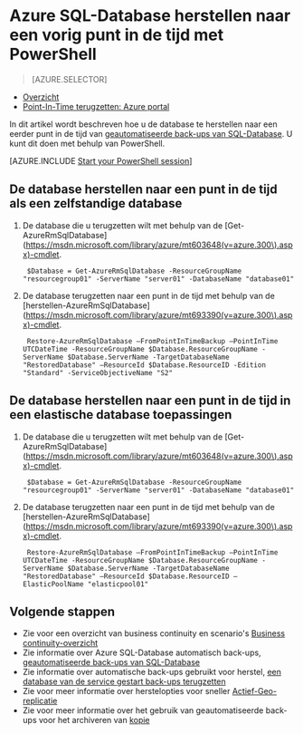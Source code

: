 <properties
    pageTitle="Azure SQL-Database herstellen naar een vorig punt in tijd (PowerShell) | Microsoft Azure"
    description="Azure SQL-Database herstellen naar een vorig punt in de tijd"
    services="sql-database"
    documentationCenter=""
    authors="stevestein"
    manager="jhubbard"
    editor=""/>

<tags
    ms.service="sql-database"
    ms.devlang="NA"
    ms.topic="article"
    ms.tgt_pltfrm="powershell"
    ms.workload="NA"
    ms.date="07/17/2016"
    ms.author="sstein"/>

# <a name="restore-an-azure-sql-database-to-a-previous-point-in-time-with-powershell"></a>Azure SQL-Database herstellen naar een vorig punt in de tijd met PowerShell

> [AZURE.SELECTOR]
- [Overzicht](sql-database-recovery-using-backups.md)
- [Point-In-Time terugzetten: Azure portal](sql-database-point-in-time-restore-portal.md)

In dit artikel wordt beschreven hoe u de database te herstellen naar een eerder punt in de tijd van [geautomatiseerde back-ups van SQL-Database](sql-database-automated-backups.md). U kunt dit doen met behulp van PowerShell.

[AZURE.INCLUDE [Start your PowerShell session](../../includes/sql-database-powershell.md)]

## <a name="restore-your-database-to-a-point-in-time-as-a-standalone-database"></a>De database herstellen naar een punt in de tijd als een zelfstandige database

1. De database die u terugzetten wilt met behulp van de [Get-AzureRmSqlDatabase] (https://msdn.microsoft.com/library/azure/mt603648(v=azure.300\).aspx)-cmdlet.

        $Database = Get-AzureRmSqlDatabase -ResourceGroupName "resourcegroup01" -ServerName "server01" -DatabaseName "database01"

2. De database terugzetten naar een punt in de tijd met behulp van de [herstellen-AzureRmSqlDatabase] (https://msdn.microsoft.com/library/azure/mt693390(v=azure.300\).aspx)-cmdlet.

        Restore-AzureRmSqlDatabase –FromPointInTimeBackup –PointInTime UTCDateTime -ResourceGroupName $Database.ResourceGroupName -ServerName $Database.ServerName -TargetDatabaseName "RestoredDatabase" –ResourceId $Database.ResourceID -Edition "Standard" -ServiceObjectiveName "S2"


## <a name="restore-your-database-to-a-point-in-time-into-an-elastic-database-pool"></a>De database herstellen naar een punt in de tijd in een elastische database toepassingen

1. De database die u terugzetten wilt met behulp van de [Get-AzureRmSqlDatabase] (https://msdn.microsoft.com/library/azure/mt603648(v=azure.300\).aspx)-cmdlet.

        $Database = Get-AzureRmSqlDatabase -ResourceGroupName "resourcegroup01" -ServerName "server01" -DatabaseName "database01"

2. De database terugzetten naar een punt in de tijd met behulp van de [herstellen-AzureRmSqlDatabase] (https://msdn.microsoft.com/library/azure/mt693390(v=azure.300\).aspx)-cmdlet.

        Restore-AzureRmSqlDatabase –FromPointInTimeBackup –PointInTime UTCDateTime -ResourceGroupName $Database.ResourceGroupName -ServerName $Database.ServerName -TargetDatabaseName "RestoredDatabase" –ResourceId $Database.ResourceID –ElasticPoolName "elasticpool01"


## <a name="next-steps"></a>Volgende stappen

- Zie voor een overzicht van business continuity en scenario's [Business continuity-overzicht](sql-database-business-continuity.md)
- Zie informatie over Azure SQL-Database automatisch back-ups, [geautomatiseerde back-ups van SQL-Database](sql-database-automated-backups.md)
- Zie informatie over automatische back-ups gebruikt voor herstel, [een database van de service gestart back-ups terugzetten](sql-database-recovery-using-backups.md)
- Zie voor meer informatie over herstelopties voor sneller [Actief-Geo-replicatie](sql-database-geo-replication-overview.md)  
- Zie voor meer informatie over het gebruik van geautomatiseerde back-ups voor het archiveren van [kopie](sql-database-copy.md)
